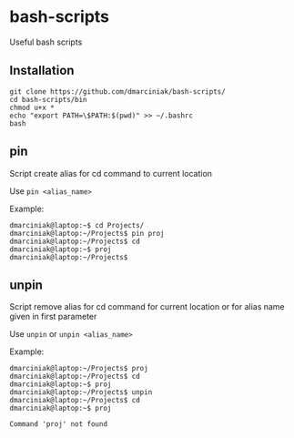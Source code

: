 # bash-scripts
Useful bash scripts

## Installation
```
git clone https://github.com/dmarciniak/bash-scripts/
cd bash-scripts/bin
chmod u+x *
echo "export PATH=\$PATH:$(pwd)" >> ~/.bashrc
bash
```
## pin
Script create alias for cd command to current location

Use ```pin <alias_name>```

Example:
```
dmarciniak@laptop:~$ cd Projects/
dmarciniak@laptop:~/Projects$ pin proj
dmarciniak@laptop:~/Projects$ cd
dmarciniak@laptop:~$ proj
dmarciniak@laptop:~/Projects$ 
```

## unpin
Script remove alias for cd command for current location or for alias name given in first parameter

Use ```unpin``` or ```unpin <alias_name>```

Example:
```
dmarciniak@laptop:~/Projects$ proj
dmarciniak@laptop:~/Projects$ cd
dmarciniak@laptop:~$ proj
dmarciniak@laptop:~/Projects$ unpin
dmarciniak@laptop:~/Projects$ cd
dmarciniak@laptop:~$ proj

Command 'proj' not found

```
